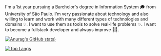 I'm a 1st year pursuing a Barchelor's degree in Information System 🎓 from University of São Paulo. I'm very passionate about technology and also willing to learn and work with many different types of technologies and domains 💡. I want to use them as tools to solve real-life problems ✨. I want to become a fullstack developer and always improve 👨‍💻.

[![Anurag's GitHub stats](https://github-readme-stats.vercel.app/api?username=zizo-xd&show_icons=true))](https://github.com/zizo-xd/github-readme-stats&show_icons=true)

[![Top Langs](https://github-readme-stats.vercel.app/api/top-langs/?username=zizo-xd&layout=donut)](https://github.com/zizo-xd/github-readme-stats)
